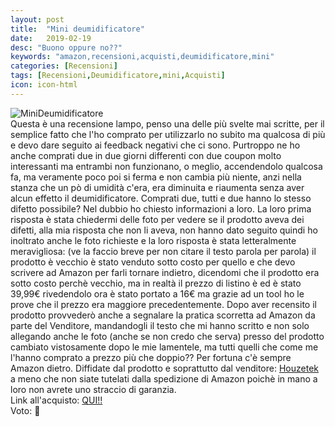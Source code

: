 ```yaml
---
layout: post
title:  "Mini deumidificatore"
date:   2019-02-19
desc: "Buono oppure no??"
keywords: "amazon,recensioni,acquisti,deumidificatore,mini"
categories: [Recensioni]
tags: [Recensioni,Deumidificatore,mini,Acquisti]
icon: icon-html
---
```


![MiniDeumidificatore](https://images-na.ssl-images-amazon.com/images/I/51h7h3GT4QL._SL1000_.jpg)<br>
Questa è una recensione lampo, penso una delle più svelte mai scritte, per il semplice fatto che l'ho comprato per utilizzarlo no subito ma qualcosa di più e devo dare seguito ai feedback negativi che ci sono.
Purtroppo ne ho anche comprati due in due giorni differenti con due coupon molto interessanti ma entrambi non funzionano, o meglio, accendendolo qualcosa fa, ma veramente poco poi si ferma e non cambia più niente, 
anzi nella stanza che un pò di umidità c'era, era diminuita e riaumenta senza aver alcun effetto il deumidificatore. Comprati due, tutti e due hanno lo stesso difetto possibile? Nel dubbio ho chiesto informazioni a loro.
La loro prima risposta è stata chiedermi delle foto per vedere se il prodotto aveva dei difetti, alla mia risposta che non li aveva, non hanno dato seguito quindi ho inoltrato anche le foto richieste e la loro risposta è stata
letteralmente meravigliosa: (ve la faccio breve per non citare il testo parola per parola) il prodotto è vecchio è stato venduto sotto costo per quello e che devo scrivere ad Amazon per farli tornare indietro, dicendomi che il 
prodotto era sotto costo perchè vecchio, ma in realtà il prezzo di listino è ed è stato 39,99€ rivedendolo ora è stato portato a 16€ ma grazie ad un tool ho le prove che il prezzo era maggiore precedentemente.
Dopo aver recensito il prodotto provvederò anche a segnalare la pratica scorretta ad Amazon da parte del Venditore, mandandogli il testo che mi hanno scritto e non solo allegando anche le foto (anche se non credo che serva) 
presso del prodotto cambiato vistosamente dopo le mie lamentele, ma tutti quelli che come me l'hanno comprato a prezzo più che doppio?? Per fortuna c'è sempre Amazon dietro.
Diffidate dal prodotto e soprattutto dal venditore: [Houzetek](https://www.amazon.it/s/ref=bl_dp_s_web_0?ie=UTF8&search-alias=aps&field-keywords=Houzetek) a meno che non siate tutelati dalla spedizione di Amazon poichè
in mano a loro non avrete uno straccio di garanzia. <br>
Link all'acquisto: [QUI!!](https://amzn.to/2JGAHCo) <br>
Voto: 🌟

